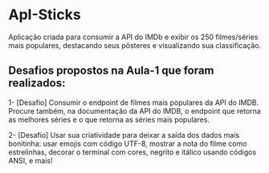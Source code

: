 # ApI-Sticks
Aplicação criada para consumir a API do IMDb e exibir os 250 filmes/séries mais populares, destacando seus pôsteres e visualizando sua classificação.

## Desafios propostos na **Aula-1** que foram realizados:
1- [Desafio] Consumir o endpoint de filmes mais populares da API do IMDB. 
Procure também, na documentação da API do IMDB, o endpoint que
 retorna as melhores séries e o que retorna as séries mais populares.

2- [Desafio] Usar sua criatividade para deixar a saída dos dados mais bonitinha:
 usar emojis com código UTF-8, mostrar a nota do filme como
 estrelinhas, decorar o terminal com cores, negrito e itálico usando
 códigos ANSI, e mais!

